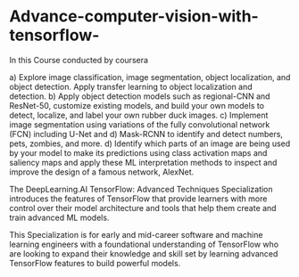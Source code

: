 # Advance-computer-vision-with-tensorflow-
In this Course conducted by coursera

a) Explore image classification, image segmentation, object localization, and object detection. Apply transfer learning to object localization and detection.
b) Apply object detection models such as regional-CNN and ResNet-50, customize existing models, and build your own models to detect, localize, and label your own rubber duck images.
c) Implement image segmentation using variations of the fully convolutional network (FCN) including U-Net and d) Mask-RCNN to identify and detect numbers, pets, zombies, and more.
d) Identify which parts of an image are being used by your model to make its predictions using class activation maps and saliency maps and apply these ML interpretation methods to inspect and improve the design of a famous network, AlexNet.


The DeepLearning.AI TensorFlow: Advanced Techniques Specialization introduces the features of TensorFlow that provide learners with more control over their model architecture and tools that help them create and train advanced ML models.  

This Specialization is for early and mid-career software and machine learning engineers with a foundational understanding of TensorFlow who are looking to expand their knowledge and skill set by learning advanced TensorFlow features to build powerful models.
